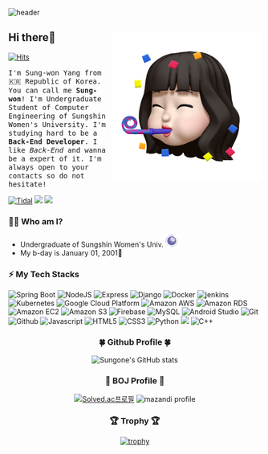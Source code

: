 ![header](https://capsule-render.vercel.app/api?type=waving&color=93E554&height=280&section=header&text=Good%20to%20see%20you%20😝&desc=I'm%20Sungone%20:%20%29&fontSize=60&fontAlignY=40&descSize=25&descAlignY=58&animation=fadeIn)

## Hi there👋 <img src="./images/profile.png" align="right" height="300"/>

[![Hits](https://hits.seeyoufarm.com/api/count/incr/badge.svg?url=https%3A%2F%2Fgithub.com%2FSuanna01%2Fhit-counter&count_bg=%2393E554&title_bg=%23D3D3D3&icon=badoo.svg&icon_color=%23E7E7E7&title=hits&edge_flat=false)](https://hits.seeyoufarm.com)

<!--[![wakatime](https://wakatime.com/badge/user/2bc3057d-356c-4085-8a40-dcf77da7bb8a.svg?style=flat-square)](https://wakatime.com/@2bc3057d-356c-4085-8a40-dcf77da7bb8a)-->

<samp>I'm Sung-won Yang from 🇰🇷 Republic of Korea. You can call me **Sung-won**! I'm Undergraduate Student of Computer Engineering of Sungshin Women's University. I'm studying hard to be a **Back-End Developer**. I like *Back-End* and wanna be a expert of it. I'm always open to your contacts so do not hesitate! </samp>

[![Tidal](https://img.shields.io/badge/Tistory-000000?style=for-the-badge&logo=Tidal&logoColor=white)](https://sungone.tistory.com/)
<a href="https://blog.naver.com/yangnony01" target="_blank"><img src="https://img.shields.io/badge/NaverBlog-3DDC84?style=for-the-badge&logo=Naver&logoColor=white"/></a>
<a href="https://mail.google.com/mail/u/0/#inbox" target="_blank"><img src="https://img.shields.io/badge/yangnony01@gmail.com-EA4335?style=for-the-badge&logo=Gmail&logoColor=white"/></a>
### 🙋‍♀️ Who am I?
- Undergraduate of Sungshin Women's Univ. <a href="https://www.sungshin.ac.kr/"><img src="./images/logo.png" width="25"></a>
- My b-day is January 01, 2001🎉
### ⚡ My Tech Stacks
![Spring Boot](http://img.shields.io/badge/-Spring_Boot-6DB33F?style=for-the-badge&logo=spring&logoColor=white)
![NodeJS](http://img.shields.io/badge/-Node.js-333?style=for-the-badge&logo=Node.js)
![Express](http://img.shields.io/badge/-Express-000000?style=for-the-badge&logo=Express&logoColor=white)
![Django](http://img.shields.io/badge/-Django-092E20?style=for-the-badge&logo=Django)
![Docker](http://img.shields.io/badge/-Docker-2496ED?style=for-the-badge&logo=Docker&logoColor=white)
![jenkins](http://img.shields.io/badge/-Jenkins-D24939?style=for-the-badge&logo=Jenkins&logoColor=white)
![Kubernetes](http://img.shields.io/badge/-Kubernetes-326CE5?style=for-the-badge&logo=Kubernetes&logoColor=white)
![Google Cloud Platform](http://img.shields.io/badge/-Google_Cloud_Platform-34ab53?style=for-the-badge&logo=GoogleCloud)
![Amazon AWS](http://img.shields.io/badge/-Amazon_AWS-232F3E?style=for-the-badge&logo=AmazonAWS)
![Amazon RDS](http://img.shields.io/badge/-Amazon_RDS-527FFF?style=for-the-badge&logo=Amazon%20RDS&logoColor=white)
![Amazon EC2](http://img.shields.io/badge/-Amazon_EC2-FF9900?style=for-the-badge&logo=Amazon%20EC2&logoColor=white)
![Amazon S3](http://img.shields.io/badge/-Amazon_S3-569A31?style=for-the-badge&logo=Amazon%20S3&logoColor=white)
![Firebase](http://img.shields.io/badge/-Firebase-2C384A?style=for-the-badge&logo=firebase)
![MySQL](https://img.shields.io/badge/MySQL-4479A1?style=for-the-badge&logo=MySQL&logoColor=white)
![Android Studio](http://img.shields.io/badge/-Android_Studio-3DDC84?style=for-the-badge&logo=Android%20Studio&logoColor=white)
![Git](http://img.shields.io/badge/-Git-f05032?style=for-the-badge&logo=Git&logoColor=white)
![Github](http://img.shields.io/badge/-Github-181717?style=for-the-badge&logo=Github&logoColor=white)
![Javascript](http://img.shields.io/badge/-Javascript-f7e018?style=for-the-badge&logo=javascript&logoColor=black) 
![HTML5](http://img.shields.io/badge/-HTML5-f06529?style=for-the-badge&logo=HTML5&logoColor=white)
![CSS3](http://img.shields.io/badge/-CSS3-1572b6?style=for-the-badge&logo=CSS3)
![Python](http://img.shields.io/badge/-Python-3776ab?style=for-the-badge&logo=Python&logoColor=white) 
<img src="https://img.shields.io/badge/C-00599C?style=for-the-badge&logo=C&logoColor=white"/> 
![C++](http://img.shields.io/badge/-C++-00599c?style=for-the-badge&logo=C%2B%2B&logoColor=white)
<!--![Typescript](http://img.shields.io/badge/-Typescript-3178C6?style=for-the-badge&logo=typescript&logoColor=white)-->
<!--![Socket.io](http://img.shields.io/badge/-Socket.io-010101?style=for-the-badge&logo=Socket.io&logoColor=white)-->
<!--![NextJS](http://img.shields.io/badge/-NextJS-000000?style=for-the-badge&logo=Next.js&logoColor=white)-->
<!--![Kotlin](http://img.shields.io/badge/-Kotlin-7f52ff?style=for-the-badge&logo=Kotlin&logoColor=white)-->
<div align="center">
<h3>🍀 Github Profile 🍀</h3>

![Sungone's GitHub stats](https://github-readme-stats.vercel.app/api?username=Suanna01&show_icons=true&theme=vue&hide_border=true)
<!-- [![Top Langs](https://github-readme-stats.vercel.app/api/top-langs/?username=Suanna01&layout=compact&theme=vue)](https://github.com/anuraghazra/github-readme-stats) -->
</div>
</div>

<!--<div align="center">
<h3>⌛ Coding Time ⌛</h3>

[![Sungone's wakatime stats](https://github-readme-stats.vercel.app/api/wakatime?username=Suanna01)](https://github.com/anuraghazra/github-readme-stats)
</div>-->

<div align="center">
<h3>🥈 BOJ Profile 🥈</h3>

[![Solved.ac프로필](http://mazassumnida.wtf/api/v2/generate_badge?boj=mer0ng)](https://solved.ac/mer0ng)
![mazandi profile](http://mazandi.herokuapp.com/api?handle=mer0ng&theme=dark)

  
<h3>🏆 Trophy 🏆</h3>
  
[![trophy](https://github-profile-trophy.vercel.app/?username=Suanna01&margin-w=15&margin-h=15&theme=vue&row=1)](https://github.com/ryo-ma/github-profile-trophy)
    
<!-- <h3>⛅ Weather ⛅</h3>
  
[![Weather Badge](https://weather-badge.vercel.app/api/badge?lat=37.5666791&lon=126.9782914)](https://weather-badge.vercel.app//api/badge?lat=37.5666791&lon=126.9782914)
</div> -->
